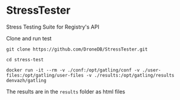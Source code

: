 
# StressTester

Stress Testing Suite for Registry's API

  

Clone and run test

  

    git clone https://github.com/DroneDB/StressTester.git

    cd stress-test

    docker run -it --rm -v ./conf:/opt/gatling/conf -v ./user-files:/opt/gatling/user-files -v ./results:/opt/gatling/results denvazh/gatling

The results are in the `results` folder as html files